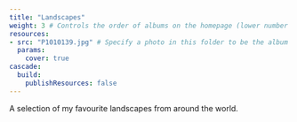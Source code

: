 ```yaml
---
title: "Landscapes"
weight: 3 # Controls the order of albums on the homepage (lower number appears first)
resources:
- src: "P1010139.jpg" # Specify a photo in this folder to be the album cover
  params:
    cover: true
cascade:
  build:
    publishResources: false
---
```


A selection of my favourite landscapes from around the world.
